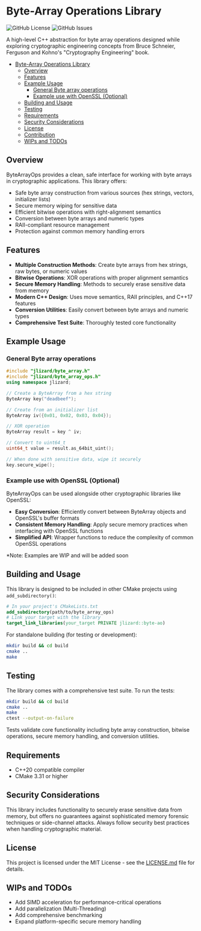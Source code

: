 # Byte-Array Operations Library

![GitHub License](https://img.shields.io/github/license/jurassicLizard/byte-ao)
![GitHub Issues](https://img.shields.io/github/issues/jurassicLizard/byte-ao)

A high-level C++ abstraction for byte array operations designed while exploring cryptographic engineering concepts from Bruce Schneier, Ferguson and Kohno's "Cryptography Engineering" book.

<!-- TOC -->
* [Byte-Array Operations Library](#byte-array-operations-library)
  * [Overview](#overview)
  * [Features](#features)
  * [Example Usage](#example-usage)
    * [General Byte array operations](#general-byte-array-operations)
    * [Example use with OpenSSL (Optional)](#example-use-with-openssl-optional)
  * [Building and Usage](#building-and-usage)
  * [Testing](#testing)
  * [Requirements](#requirements)
  * [Security Considerations](#security-considerations)
  * [License](#license)
  * [Contribution](#contribution)
  * [WIPs and TODOs](#wips-and-todos)
<!-- TOC -->


## Overview

ByteArrayOps provides a clean, safe interface for working with byte arrays in cryptographic applications. This library offers:

- Safe byte array construction from various sources (hex strings, vectors, initializer lists)
- Secure memory wiping for sensitive data
- Efficient bitwise operations with right-alignment semantics
- Conversion between byte arrays and numeric types
- RAII-compliant resource management
- Protection against common memory handling errors

## Features

- **Multiple Construction Methods**: Create byte arrays from hex strings, raw bytes, or numeric values
- **Bitwise Operations**: XOR operations with proper alignment semantics
- **Secure Memory Handling**: Methods to securely erase sensitive data from memory
- **Modern C++ Design**: Uses move semantics, RAII principles, and C++17 features
- **Conversion Utilities**: Easily convert between byte arrays and numeric types
- **Comprehensive Test Suite**: Thoroughly tested core functionality

## Example Usage

### General Byte array operations

```cpp
#include "jlizard/byte_array.h"
#include "jlizard/byte_array_ops.h"
using namespace jlizard;

// Create a ByteArray from a hex string
ByteArray key("deadbeef");

// Create from an initializer list
ByteArray iv({0x01, 0x02, 0x03, 0x04});

// XOR operation
ByteArray result = key ^ iv;

// Convert to uint64_t
uint64_t value = result.as_64bit_uint();

// When done with sensitive data, wipe it securely
key.secure_wipe();
```
### Example use with OpenSSL (Optional)

ByteArrayOps can be used alongside other cryptographic libraries like OpenSSL:

- **Easy Conversion**: Efficiently convert between ByteArray objects and OpenSSL's buffer formats
- **Consistent Memory Handling**: Apply secure memory practices when interfacing with OpenSSL functions
- **Simplified API**: Wrapper functions to reduce the complexity of common OpenSSL operations

*Note: Examples are WIP and will be added soon 

## Building and Usage

This library is designed to be included in other CMake projects using `add_subdirectory()`:

```cmake
# In your project's CMakeLists.txt
add_subdirectory(path/to/byte_array_ops)
# Link your target with the library
target_link_libraries(your_target PRIVATE jlizard::byte-ao)
``` 

For standalone building (for testing or development):
```bash
mkdir build && cd build 
cmake .. 
make
``` 

## Testing

The library comes with a comprehensive test suite. To run the tests:

```bash 
mkdir build && cd build
cmake ..
make 
ctest --output-on-failure
``` 

Tests validate core functionality including byte array construction, bitwise operations, secure memory handling, and conversion utilities.


## Requirements
- C++20 compatible compiler
- CMake 3.31 or higher

## Security Considerations
This library includes functionality to securely erase sensitive data from memory, but offers no guarantees against sophisticated memory forensic techniques or side-channel attacks. Always follow security best practices when handling cryptographic material.

## License
This project is licensed under the MIT License - see the [LICENSE.md](LICENSE.md) file for details.

## WIPs and TODOs
- Add SIMD acceleration for performance-critical operations
- Add parallelization (Multi-Threading)
- Add comprehensive benchmarking
- Expand platform-specific secure memory handling
